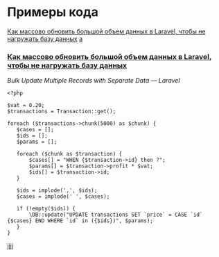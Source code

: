 # Примеры кода
[Как массово обновить большой объем данных в Laravel, чтобы не нагружать базу данных](#massupdate)
[a](#fff)

### [Как массово обновить большой объем данных в Laravel, чтобы не нагружать базу данных](#massupdate)
*Bulk Update Multiple Records with Separate Data — Laravel*
```
<?php

$vat = 0.20;
$transactions = Transaction::get();

foreach ($transactions->chunk(5000) as $chunk) {
   $cases = [];
   $ids = [];
   $params = [];
   
   foreach ($chunk as $transaction) {
       $cases[] = "WHEN {$transaction->id} then ?";
       $params[] = $transaction->profit * $vat;
       $ids[] = $transaction->id;
   }

   $ids = implode(',', $ids);
   $cases = implode(' ', $cases);

   if (!empty($ids)) {
       \DB::update("UPDATE transactions SET `price` = CASE `id` {$cases} END WHERE `id` in ({$ids})", $params);
   }
}
```

































[jjjj](#fff)
